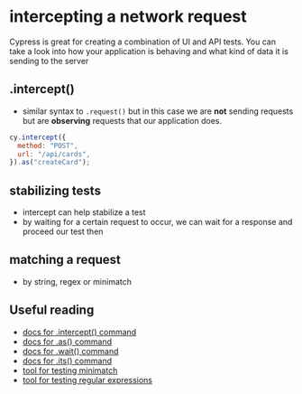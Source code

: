 # intercepting a network request

Cypress is great for creating a combination of UI and API tests. You can take a look into how your application is behaving and what kind of data it is sending to the server

## .intercept()

- similar syntax to `.request()` but in this case we are **not** sending requests but are **observing** requests that our application does.

```js
cy.intercept({
  method: "POST",
  url: "/api/cards",
}).as("createCard");
```

## stabilizing tests

- intercept can help stabilize a test
- by waiting for a certain request to occur, we can wait for a response and proceed our test then

## matching a request

- by string, regex or minimatch

## Useful reading

- [docs for .intercept() command](https://docs.cypress.io/api/commands/intercept.html)
- [docs for .as() command](https://docs.cypress.io/api/commands/as.html)
- [docs for .wait() command](https://docs.cypress.io/api/commands/wait.html)
- [docs for .its() command](https://docs.cypress.io/api/commands/its.html)
- [tool for testing minimatch](https://pthrasher.github.io/minimatch-test/)
- [tool for testing regular expressions](https://regexr.com/)
